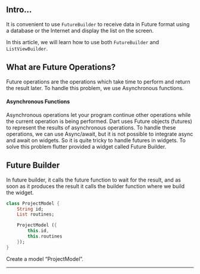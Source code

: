 ## Intro...
It is convenient to use `FutureBuilder` to receive data in Future format using a database or the Internet and display the list on the screen. 

In this article, we will learn how to use both `FutureBuilder` and `ListViewBuilder`.

## What are Future Operations?
Future operations are the operations which take time to perform and return the result later. To handle this problem, we use Asynchronous functions.

#### Asynchronous Functions
Asynchronous operations let your program continue other operations while the current operation is being performed. Dart uses Future objects (futures) to represent the results of asynchronous operations. To handle these operations, we can use Async/await, but it is not possible to integrate async and await on widgets. So it is quite tricky to handle futures in widgets. To solve this problem flutter provided a widget called Future Builder.

## Future Builder
In future builder, it calls the future function to wait for the result, and as soon as it produces the result it calls the builder function where we build the widget.

```dart
class ProjectModel {
	String id;
	List routines;

	ProjectModel ({
		this.id,
		this.routines
	});
}
```

Create a model “ProjectModel”.

---
[](https://blog.nonstopio.com/flutter-future-builder-with-list-view-builder-d7212314e8c9)

[](https://jabhak-dasik.com/2023/03/27/flutter-future-builder%EC%99%80-listview-builder-%EA%B0%99%EC%9D%B4-%EC%82%AC%EC%9A%A9%ED%95%98%EA%B8%B0/)

[](https://www.youtube.com/watch?v=D7TYjCQfBNk)